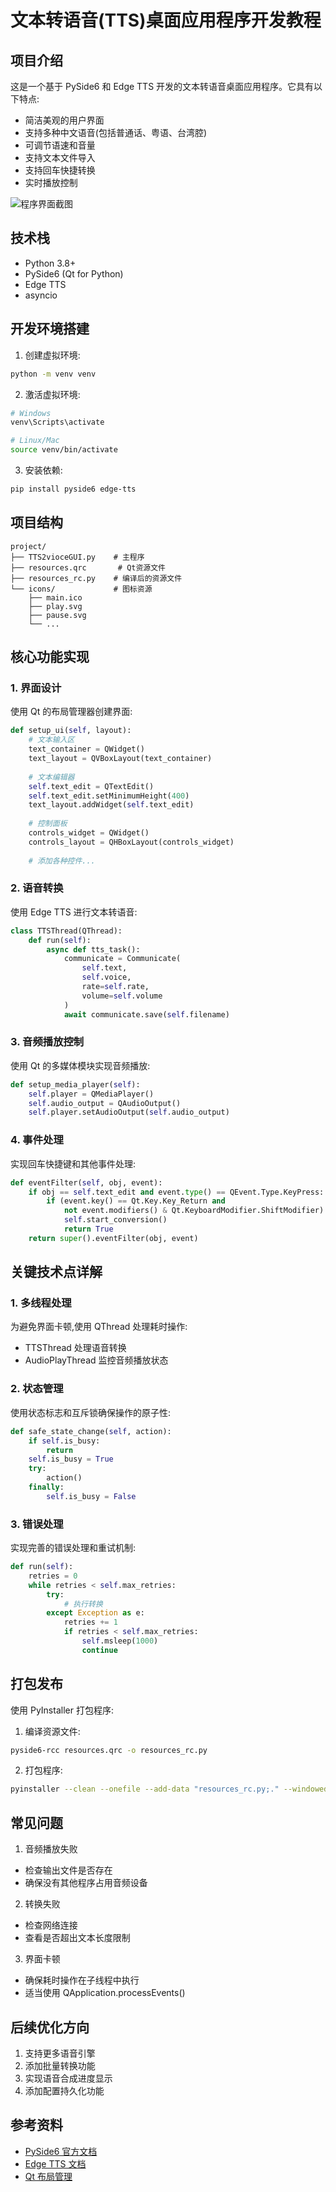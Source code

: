 
# 文本转语音(TTS)桌面应用程序开发教程

## 项目介绍

这是一个基于 PySide6 和 Edge TTS 开发的文本转语音桌面应用程序。它具有以下特点:

- 简洁美观的用户界面
- 支持多种中文语音(包括普通话、粤语、台湾腔)
- 可调节语速和音量
- 支持文本文件导入
- 支持回车快捷转换
- 实时播放控制

![程序界面截图](程序界面截图.jpg)

## 技术栈

- Python 3.8+
- PySide6 (Qt for Python)
- Edge TTS
- asyncio

## 开发环境搭建

1. 创建虚拟环境:
```bash
python -m venv venv
```

2. 激活虚拟环境:
```bash
# Windows
venv\Scripts\activate

# Linux/Mac
source venv/bin/activate
```

3. 安装依赖:
```bash
pip install pyside6 edge-tts
```

## 项目结构

```
project/
├── TTS2vioceGUI.py    # 主程序
├── resources.qrc       # Qt资源文件
├── resources_rc.py    # 编译后的资源文件
└── icons/             # 图标资源
    ├── main.ico
    ├── play.svg 
    ├── pause.svg
    └── ...
```

## 核心功能实现

### 1. 界面设计

使用 Qt 的布局管理器创建界面:

```python
def setup_ui(self, layout):
    # 文本输入区
    text_container = QWidget()
    text_layout = QVBoxLayout(text_container)
    
    # 文本编辑器
    self.text_edit = QTextEdit()
    self.text_edit.setMinimumHeight(400)
    text_layout.addWidget(self.text_edit)
    
    # 控制面板
    controls_widget = QWidget()
    controls_layout = QHBoxLayout(controls_widget)
    
    # 添加各种控件...
```

### 2. 语音转换

使用 Edge TTS 进行文本转语音:

```python
class TTSThread(QThread):
    def run(self):
        async def tts_task():
            communicate = Communicate(
                self.text, 
                self.voice, 
                rate=self.rate, 
                volume=self.volume
            )
            await communicate.save(self.filename)
```

### 3. 音频播放控制

使用 Qt 的多媒体模块实现音频播放:

```python
def setup_media_player(self):
    self.player = QMediaPlayer()
    self.audio_output = QAudioOutput()
    self.player.setAudioOutput(self.audio_output)
```

### 4. 事件处理

实现回车快捷键和其他事件处理:

```python
def eventFilter(self, obj, event):
    if obj == self.text_edit and event.type() == QEvent.Type.KeyPress:
        if (event.key() == Qt.Key.Key_Return and 
            not event.modifiers() & Qt.KeyboardModifier.ShiftModifier):
            self.start_conversion()
            return True
    return super().eventFilter(obj, event)
```

## 关键技术点详解

### 1. 多线程处理

为避免界面卡顿,使用 QThread 处理耗时操作:
- TTSThread 处理语音转换
- AudioPlayThread 监控音频播放状态

### 2. 状态管理

使用状态标志和互斥锁确保操作的原子性:
```python
def safe_state_change(self, action):
    if self.is_busy:
        return
    self.is_busy = True
    try:
        action()
    finally:
        self.is_busy = False
```

### 3. 错误处理

实现完善的错误处理和重试机制:
```python
def run(self):
    retries = 0
    while retries < self.max_retries:
        try:
            # 执行转换
        except Exception as e:
            retries += 1
            if retries < self.max_retries:
                self.msleep(1000)
                continue
```

## 打包发布

使用 PyInstaller 打包程序:

1. 编译资源文件:
```bash
pyside6-rcc resources.qrc -o resources_rc.py
```

2. 打包程序:
```bash
pyinstaller --clean --onefile --add-data "resources_rc.py;." --windowed --icon=main.ico TTS2vioceGUI.py
```


## 常见问题

1. 音频播放失败
- 检查输出文件是否存在
- 确保没有其他程序占用音频设备

2. 转换失败
- 检查网络连接
- 查看是否超出文本长度限制

3. 界面卡顿
- 确保耗时操作在子线程中执行
- 适当使用 QApplication.processEvents()

## 后续优化方向

1. 支持更多语音引擎
2. 添加批量转换功能
3. 实现语音合成进度显示
4. 添加配置持久化功能

## 参考资料

- [PySide6 官方文档](https://doc.qt.io/qtforpython-6/)
- [Edge TTS 文档](https://github.com/rany2/edge-tts)
- [Qt 布局管理](https://doc.qt.io/qt-6/layout.html)
